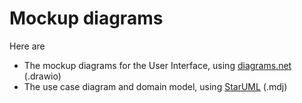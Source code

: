 # Mockup diagrams
Here are
- The mockup diagrams for the User Interface, using [diagrams.net](https://app.diagrams.net) (.drawio)
- The use case diagram and domain model, using [StarUML](https://staruml.io) (.mdj)
